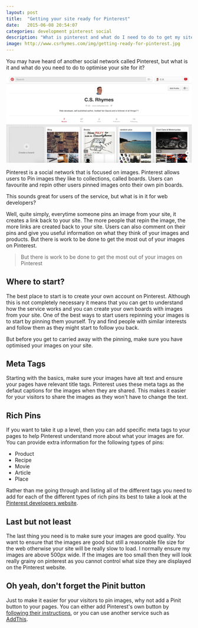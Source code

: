 ```yaml
---
layout: post
title:  "Getting your site ready for Pinterest"
date:   2015-06-08 20:54:07
categories: development pinterest social
description: "What is pinterest and what do I need to do to get my site ready for pinners?"
image: http://www.csrhymes.com/img/getting-ready-for-pinterest.jpg
---
```


You may have heard of another social network called Pinterest, but what is it and what do you need to do to optimise your site for it? 

![Getting ready for Pinterest](/img/getting-ready-for-pinterest.png "Getting ready for Pinterest")

Pinterest is a social network that is focused on images. Pinterest allows users to Pin images they like to collections, called boards. Users can favourite and repin other users pinned images onto their own pin boards. 

This sounds great for users of the service, but what is in it for web developers? 

Well, quite simply, everytime someone pins an image from your site, it creates a link back to your site. The more people that repin the image, the more links are created back to your site. Users can also comment on their pins and give you useful information on what they think of your images and products. But there is work to be done to get the most out of your images on Pinterest. 

> But there is work to be done to get the most out of your images on Pinterest

## Where to start?

The best place to start is to create your own account on Pinterest. Although this is not completely necessary it means that you can get to understand how the service works and you can create your own boards with images from your site. One of the best ways to start users repinning your images is to start by pinning them yourself. Try and find people with similar interests and follow them as they might start to follow you back. 

But before you get to carried away with the pinning, make sure you have optimised your images on your site. 

## Meta Tags

Starting with the basics, make sure your images have alt text and ensure your pages have relevant title tags. Pinterest uses these meta tags as the defaut captions for the images when they are shared. This makes it easier for your visitors to share the images as they won't have to change the text. 

## Rich Pins

If you want to take it up a level, then you can add specific meta tags to your pages to help Pinterest understand more about what your images are for. You can provide extra information for the following types of pins:

* Product
* Recipe
* Movie
* Article
* Place

Rather than me going through and listing all of the different tags you need to add for each of the different types of rich pins its best to take a look at the [Pinterest developers website](https://developers.pinterest.com/rich_pins_overview/). 

## Last but not least

The last thing you need is to make sure your images are good quality. You want to ensure that the images are good but still a reasonable file size for the web otherwise your site will be really slow to load. I normally ensure my images are above 500px wide. If the images are too small then they will look really grainy on pinterest as you cannot control what size they are displayed on the Pinterest website. 

## Oh yeah, don't forget the Pinit button

Just to make it easier for your visitors to pin images, why not add a Pinit button to your pages. You can either add Pinterest's own button by [following their instructions](https://developers.pinterest.com/pin_it/), or you can use another service such as [AddThis](http://www.addthis.com/).